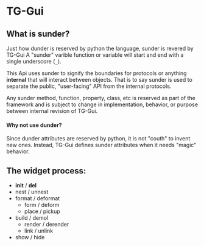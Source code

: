 # TG-Gui

## What is sunder?
Just how dunder is reserved by python the language, sunder is revered by TG-Gui
A "sunder" varible function or variable will start and end with a single underscore (`_`).

This Api uses sunder to signify the boundaries for protocols or anything __internal__
that will interact between objects. That is to say sunder is used to separate the public, "user-facing" API from the internal protocols.

Any sunder method, function, property, class, etc is reserved as part of the framework and is subject to change in implementation, behavior, or purpose between internal revision of TG-Gui.

#### Why not use dunder?
Since dunder attributes are reserved by python, it is not "couth" to invent new ones.
Instead, TG-Gui defines sunder attributes when it needs "magic" behavior.

## The widget process:
- __init__ / __del__
- nest / unnest
- format / deformat
    - form / deform
    - place / pickup
- build / demol
    - render / derender
    - link / unlink
- show / hide

